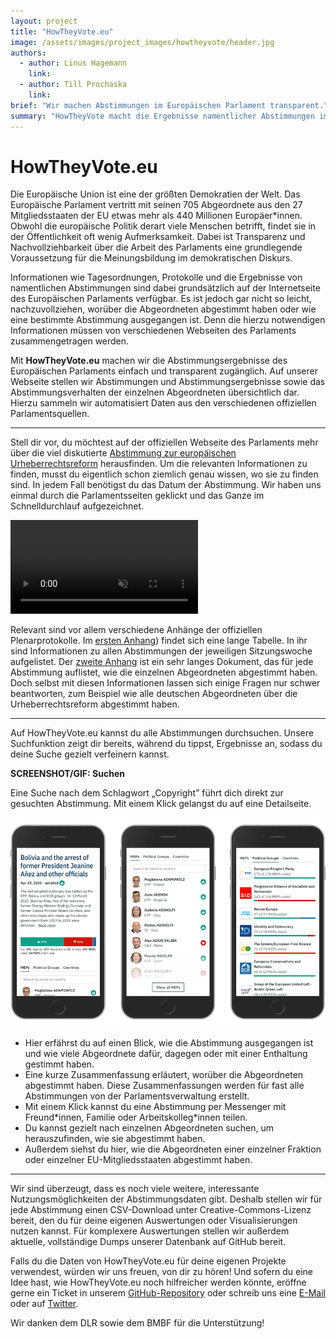 ```yaml
---
layout: project
title: "HowTheyVote.eu"
image: /assets/images/project_images/howtheyvote/header.jpg
authors:
  - author: Linus Hagemann
    link:
  - author: Till Prochaska
    link:
brief: "Wir machen Abstimmungen im Europäischen Parlament transparent."
summary: "HowTheyVote macht die Ergebnisse namentlicher Abstimmungen im EP einfach und schnell zugänglich."
---
```


# HowTheyVote.eu

Die Europäische Union ist eine der größten Demokratien der Welt. Das Europäische Parlament vertritt mit seinen 705 Abgeordnete aus den 27 Mitgliedsstaaten der EU etwas mehr als 440 Millionen Europäer\*innen. Obwohl die europäische Politik derart viele Menschen betrifft, findet sie in der Öffentlichkeit oft wenig Aufmerksamkeit. Dabei ist Transparenz und Nachvollziehbarkeit über die Arbeit des Parlaments eine grundlegende Voraussetzung für die Meinungsbildung im demokratischen Diskurs.

Informationen wie Tagesordnungen, Protokolle und die Ergebnisse von namentlichen Abstimmungen sind dabei grundsätzlich auf der Internetseite des Europäischen Parlaments verfügbar. Es ist jedoch gar nicht so leicht, nachzuvollziehen, worüber die Abgeordneten abgestimmt haben oder wie eine bestimmte Abstimmung ausgegangen ist. Denn die hierzu notwendigen Informationen müssen von verschiedenen Webseiten des Parlaments zusammengetragen werden.

Mit **HowTheyVote.eu** machen wir die Abstimmungsergebnisse des Europäischen Parlaments einfach und transparent zugänglich. Auf unserer Webseite stellen wir Abstimmungen und Abstimmungsergebnisse sowie das Abstimmungsverhalten der einzelnen Abgeordneten übersichtlich dar. Hierzu sammeln wir automatisiert Daten aus den verschiedenen offiziellen Parlamentsquellen.

---

Stell dir vor, du möchtest auf der offiziellen Webseite des Parlaments mehr über die viel diskutierte [Abstimmung zur europäischen Urheberrechtsreform](https://www.bpb.de/politik/hintergrund-aktuell/287108/eu-urheberrechtsreform) herausfinden. Um die relevanten Informationen zu finden, musst du eigentlich schon ziemlich genau wissen, wo sie zu finden sind. In jedem Fall benötigst du das Datum der Abstimmung. Wir haben uns einmal durch die Parlamentsseiten geklickt und das Ganze im Schnelldurchlauf aufgezeichnet.

<video src="/assets/images/project_images/howtheyvote/screencast.mp4" autoplay controls muted loop></video>

Relevant sind vor allem verschiedene Anhänge der offiziellen Plenarprotokolle. Im [ersten Anhang](<https://www.europarl.europa.eu/RegData/seance_pleniere/proces_verbal/2019/03-26/liste_presence/P8_PV(2019)03-26(VOT)_DE.pdf>)) findet sich eine lange Tabelle. In ihr sind Informationen zu allen Abstimmungen der jeweiligen Sitzungswoche aufgelistet. Der [zweite Anhang](<https://www.europarl.europa.eu/RegData/seance_pleniere/proces_verbal/2019/03-26/liste_presence/P8_PV(2019)03-26(RCV)_XC.pdf>) ist ein sehr langes Dokument, das für jede Abstimmung auflistet, wie die einzelnen Abgeordneten abgestimmt haben. Doch selbst mit diesen Informationen lassen sich einige Fragen nur schwer beantworten, zum Beispiel wie alle deutschen Abgeordneten über die Urheberrechtsreform abgestimmt haben.

---

Auf HowTheyVote.eu kannst du alle Abstimmungen durchsuchen. Unsere Suchfunktion zeigt dir bereits, während du tippst, Ergebnisse an, sodass du deine Suche gezielt verfeinern kannst.

**SCREENSHOT/GIF: Suchen**

Eine Suche nach dem Schlagwort „Copyright” führt dich direkt zur gesuchten Abstimmung. Mit einem Klick gelangst du auf eine Detailseite.

![](/assets/images/project_images/howtheyvote/details.png)

- Hier erfährst du auf einen Blick, wie die Abstimmung ausgegangen ist und wie viele Abgeordnete dafür, dagegen oder mit einer Enthaltung gestimmt haben.
- Eine kurze Zusammenfassung erläutert, worüber die Abgeordneten abgestimmt haben. Diese Zusammenfassungen werden für fast alle Abstimmungen von der Parlamentsverwaltung erstellt.
- Mit einem Klick kannst du eine Abstimmung per Messenger mit Freund\*innen, Familie oder Arbeitskolleg\*innen teilen.
- Du kannst gezielt nach einzelnen Abgeordneten suchen, um herauszufinden, wie sie abgestimmt haben.
- Außerdem siehst du hier, wie die Abgeordneten einer einzelner Fraktion oder einzelner EU-Mitgliedsstaaten abgestimmt haben.

---

Wir sind überzeugt, dass es noch viele weitere, interessante Nutzungsmöglichkeiten der Abstimmungsdaten gibt. Deshalb stellen wir für jede Abstimmung einen CSV-Download unter Creative-Commons-Lizenz bereit, den du für deine eigenen Auswertungen oder Visualisierungen nutzen kannst. Für komplexere Auswertungen stellen wir außerdem aktuelle, vollständige Dumps unserer Datenbank auf GitHub bereit.

Falls du die Daten von HowTheyVote.eu für deine eigenen Projekte verwendest, würden wir uns freuen, von dir zu hören! Und sofern du eine Idee hast, wie HowTheyVote.eu noch hilfreicher werden könnte, eröffne gerne ein Ticket in unserem [GitHub-Repository](https://github.com/HowTheyVote/epvotes) oder schreib uns eine [E-Mail](mailto:mail@howtheyvote.eu) oder auf [Twitter](https://twitter.com/HowTheyVoteEU).

Wir danken dem DLR sowie dem BMBF für die Unterstützung!
